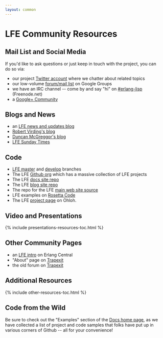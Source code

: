 ```yaml
---
layout: common
---
```


# LFE Community Resources

## Mail List and Social Media

If you'd like to ask questions or just keep in touch with the project, you can
do so via:

* our project <a href="https://twitter.com/ErlangLisp">Twitter account</a>
  where we chatter about related topics
* our low-volume
  <a href="http://groups.google.com/group/lisp-flavoured-erlang">forum/mail list</a>
  on Google Groups
* we have an IRC channel -- come by and say "hi" on <a href="http://webchat.freenode.net/?channels=erlang-lisp">#erlang-lisp</a> (Freenode.net)
* a <a href="https://plus.google.com/u/1/communities/103919485468949397234">Google+
  Community</a>

## Blogs and News

* an <a href="http://blog.lfe.io/">LFE news and updates blog</a>
* <a href="http://rvirding.blogspot.com/">Robert Virding's blog</a>
* <a href="http://technicae.cogitat.io/search/label/lfe">Duncan McGreggor's blog</a>
* <a href="https://paper.li/ErlangLisp/1397422779">LFE Sunday Times</a>

## Code

* <a href="https://github.com/rvirding/lfe">LFE master</a> and
  <a href="https://github.com/rvirding/lfe/tree/develop">develop</a> branches
* The LFE <a href="https://github.com/lfe">Github org</a> which has a
  massive collection of LFE projects
* The LFE <a href="https://github.com/lfe/docs">docs site repo</a>
* The LFE <a href="https://github.com/lfe/blog">blog site repo</a>
* The repo for the LFE <a href="https://github.com/lfe/lfe.github.io">main
  web site source</a>
* LFE examples on <a href="http://rosettacode.org/wiki/Category:LFE">Rosetta
  Code</a>
* The LFE <a href="https://www.ohloh.net/p/lfe">project page</a> on Ohloh.

## Video and Presentations

{% include presentations-resources-toc.html %}

## Other Community Pages

* an <a href="https://erlangcentral.org/wiki/index.php/Lisp_Flavoured_Erlang">LFE intro</a>
  on Erlang Central
* "About" page on  <a href="http://www.trapexit.org/Lisp_Flavoured_Erlang">Trapexit</a>
* the old forum on <a href="http://forum.trapexit.org/viewtopic.php?p=40268">Trapexit</a>

## Additional Resources

{% include other-resources-toc.html %}

## Code from the Wild

Be sure to check out the "Examples" section of the
<a href="/">Docs home page</a>, as we have collected a list of project and
code samples that folks have put up in various corners of Github -- all for
your convenience!
